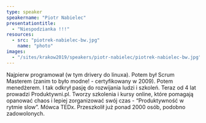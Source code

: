 ```yaml
---
type: speaker
speakername: "Piotr Nabielec"
presentationtitle:
  - "Niespodzianka !!!"
resources:
  - src: "piotrek-nabielec-bw.jpg"
    name: "photo"
images:
  - "/sites/krakow2019/speakers/piotr-nabielec/piotrek-nabielec-bw.jpg"
---
```

Najpierw programował (w tym drivery do linuxa). Potem był Scrum Masterem (zanim to było modne! - certyfikowany w 2009). Potem menedżerem. I tak odkrył pasję do rozwijania ludzi i szkoleń.
Teraz od 4 lat prowadzi Produktywni.pl. Tworzy szkolenia i kursy online, które pomagają opanować chaos i lepiej zorganizować swój czas - “Produktywność w rytmie slow”. Mówca TEDx. Przeszkolił już ponad 2000 osób, podobno zadowolonych.
